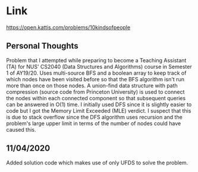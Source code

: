 # Link

https://open.kattis.com/problems/10kindsofpeople

## Personal Thoughts

Problem that I attempted while preparing to become a Teaching Assistant (TA) for NUS' CS2040 (Data Structures and Algorithms) course in Semester 1 of AY19/20. Uses multi-source BFS and a boolean array to keep track of which nodes have been visited before so that the BFS algorithm isn't run more than once on those nodes. A union-find data structure with path compression (source code from Princeton University) is used to connect the nodes within each connected component so that subsequent queries can be answered in O(1) time. I initially used DFS since it is slightly easier to code but I got the Memory Limit Exceeded (MLE) verdict. I suspect that this is due to stack overflow since the DFS algorithm uses recursion and the problem's large upper limit in terms of the number of nodes could have caused this.

## 11/04/2020
Added solution code which makes use of only UFDS to solve the problem.

